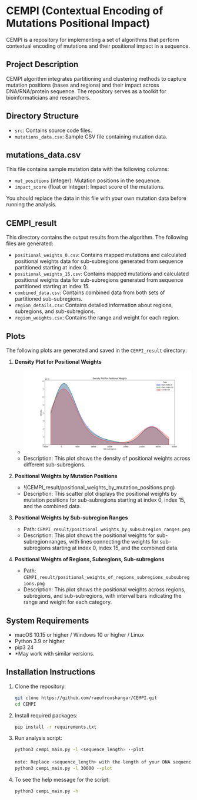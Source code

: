 # CEMPI (Contextual Encoding of Mutations Positional Impact)

CEMPI is a repository for implementing a set of algorithms that perform contextual encoding of mutations and their positional impact in a sequence.

## Project Description

CEMPI algorithm integrates partitioning and clustering methods to capture mutation positions (bases and regions) and their impact across DNA/RNA/protein sequence. The repository serves as a toolkit for bioinformaticians and researchers.

## Directory Structure

- `src`: Contains source code files.
- `mutations_data.csv`: Sample CSV file containing mutation data.

## mutations_data.csv

This file contains sample mutation data with the following columns:
- `mut_positions` (integer): Mutation positions in the sequence.
- `impact_score` (float or integer): Impact score of the mutations.

You should replace the data in this file with your own mutation data before running the analysis.

## CEMPI_result

This directory contains the output results from the algorithm. The following files are generated:
- `positional_weights_0.csv`: Contains mapped mutations and calculated positional weights data for sub-subregions generated from sequence partitioned starting at index 0.
- `positional_weights_15.csv`: Contains mapped mutations and calculated positional weights data for sub-subregions generated from sequence partitioned starting at index 15.
- `combined_data.csv`: Contains combined data from both sets of partitioned sub-subregions.
- `region_details.csv`: Contains detailed information about regions, subregions, and sub-subregions.
- `region_weights.csv`: Contains the range and weight for each region.

## Plots

The following plots are generated and saved in the `CEMPI_result` directory:

1. **Density Plot for Positional Weights**
   - ![Density plot](CEMPI_result/density_plot_for_positional_weights.png)
   - Description: This plot shows the density of positional weights across different sub-subregions.

2. **Positional Weights by Mutation Positions**
   - !(CEMPI_result/positional_weights_by_mutation_positions.png)
   - Description: This scatter plot displays the positional weights by mutation positions for sub-subregions starting at index 0, index 15, and the combined data.

3. **Positional Weights by Sub-subregion Ranges**
   - Path: `CEMPI_result/positional_weights_by_subsubregion_ranges.png`
   - Description: This plot shows the positional weights for sub-subregion ranges, with lines connecting the weights for sub-subregions starting at index 0, index 15, and the combined data.

4. **Positional Weights of Regions, Subregions, Sub-subregions**
   - Path: `CEMPI_result/positional_weights_of_regions_subregions_subsubregions.png`
   - Description: This plot shows the positional weights across regions, subregions, and sub-subregions, with interval bars indicating the range and weight for each category.

## System Requirements

- macOS 10.15 or higher / Windows 10 or higher / Linux
- Python 3.9 or higher
- pip3 24
- *May work with similar versions.

## Installation Instructions

1. Clone the repository:
   ```bash
   git clone https://github.com/raeufroushangar/CEMPI.git
   cd CEMPI

2. Install required packages:
   ```bash
   pip install -r requirements.txt

3. Run analysis script:
   ```bash
   python3 cempi_main.py -l <sequence_length> --plot

   note: Replace <sequence_length> with the length of your DNA sequence. For example:
   python3 cempi_main.py -l 30000 --plot

4. To see the help message for the script:
   ```bash
   python3 cempi_main.py -h
